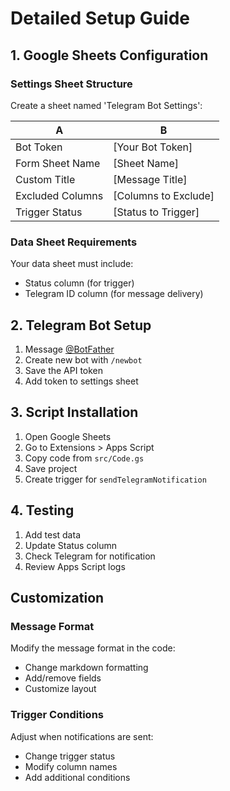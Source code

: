# Detailed Setup Guide

## 1. Google Sheets Configuration

### Settings Sheet Structure
Create a sheet named 'Telegram Bot Settings':

| A | B |
|---|---|
| Bot Token | [Your Bot Token] |
| Form Sheet Name | [Sheet Name] |
| Custom Title | [Message Title] |
| Excluded Columns | [Columns to Exclude] |
| Trigger Status | [Status to Trigger] |

### Data Sheet Requirements
Your data sheet must include:
- Status column (for trigger)
- Telegram ID column (for message delivery)

## 2. Telegram Bot Setup

1. Message [@BotFather](https://t.me/botfather)
2. Create new bot with `/newbot`
3. Save the API token
4. Add token to settings sheet

## 3. Script Installation

1. Open Google Sheets
2. Go to Extensions > Apps Script
3. Copy code from `src/Code.gs`
4. Save project
5. Create trigger for `sendTelegramNotification`

## 4. Testing

1. Add test data
2. Update Status column
3. Check Telegram for notification
4. Review Apps Script logs

## Customization

### Message Format
Modify the message format in the code:
- Change markdown formatting
- Add/remove fields
- Customize layout

### Trigger Conditions
Adjust when notifications are sent:
- Change trigger status
- Modify column names
- Add additional conditions
